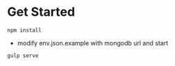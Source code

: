 # Get Started

```
npm install
```

* modify env.json.example with mongodb url and start

```
gulp serve
```

